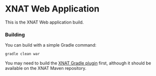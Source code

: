 # XNAT Web Application #

This is the XNAT Web application build.

### Building ###

You can build with a simple Gradle command:

```bash
gradle clean war
```

You may need to build the [XNAT Gradle plugin](https://bitbucket.org/xnatdev/gradle-xnat-plugin) first, although it should be available on the XNAT Maven repository.